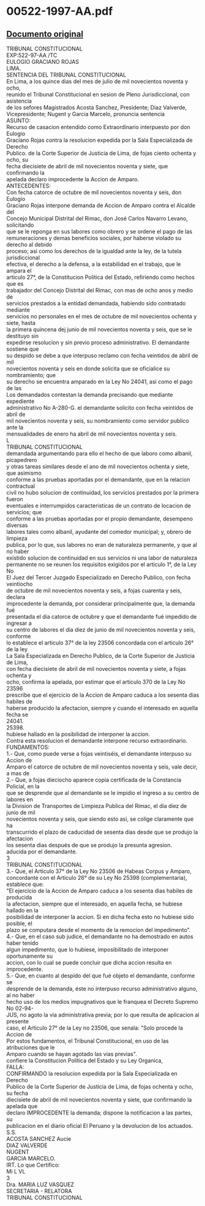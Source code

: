 
00522-1997-AA.pdf
=================
  
[Documento original](https://tc.gob.pe/jurisprudencia/1998/00522-1997-AA.pdf)  
---  
TRIBUNAL CONSTITUCIONAL  
EXP:522-97-AA /TC  
EULOGIO GRACIANO ROJAS  
LIMA.  
SENTENCIA DEL TRIBUNAL CONSTITUCIONAL  
En Lima, a los quince dias del mes de julio de mil novecientos noventa y ocho,  
reunido el Tribunal Constitucional en sesion de Pleno Jurisdiccional, con asistencia  
de los sefores Magistrados Acosta Sanchez, Presidente; Diaz Valverde,  
Vicepresidente; Nugent y Garcia Marcelo, pronuncia sentencia  
ASUNTO:  
Recurso de casacion entendido como Extraordinario interpuesto por don Eulogio  
Graciano Rojas contra la resolucion expedida por la Sala Especializada de Derecho  
Publico. de la Corte Superior de Justicia de Lima, de fojas ciento ochenta y ocho, su  
fecha diecisiete de abril de mil novecientos noventa y siete, que confirmando la  
apelada declaro improcedente la Accion de Amparo.  
ANTECEDENTES:  
Con fecha catorce de octubre de mil novecientos noventa y seis, don Eulogio  
Graciano Rojas interpone demanda de Accion de Amparo contra el Alcalde del  
Concejo Municipal Distrital del Rimac, don José Carlos Navarro Levano, solicitando  
que se le reponga en sus labores como obrero y se ordene el pago de las  
remuneraciones y demas beneficios sociales, por haberse violado su derecho al debido  
proceso; asi como los derechos de la igualdad ante la ley, de la tutela jurisdiccional  
efectiva, el derecho a la defensa, a la estabilidad en el trabajo, que le ampara el  
articulo 27°, de la Constitucion Politica del Estado, refiriendo como hechos que es  
trabajador del Concejo Distrital del Rimac, con mas de ocho anos y medio de  
servicios prestados a la entidad demandada, habiendo sido contratado mediante  
servicios no personales en el mes de octubre de mil novecientos ochenta y siete, hasta  
la primera quincena dej junio de mil novecientos noventa y seis, que se le destituyo sin  
expedirse resolucion y sin previo proceso administrativo. El demandante sostiene que  
su despido se debe a que interpuso reclamo con fecha veintidos de abril de mil  
novecientos noventa y seis en donde solicita que se oficialice su nombramiento; que  
su derecho se encuentra amparado en la Ley No 24041, asi como el pago de las  
Los demandados contestan la demanda precisando que mediante expediente  
administrativo No A-280-G. el demandante solicito con fecha veintidos de abril de  
mil novecientos noventa y seis, su nombramiento como servidor publico ante la  
mensualidades de enero ha abril de mil novecientos noventa y seis.  
L  
TRIBUNAL CONSTITUCIONAL  
demandada argumentando para ello el hecho de que laboro como albanil, picapedrero  
y otras tareas similares desde el ano de mil novecientos ochenta y siete, que asimismo  
conforme a las pruebas aportadas por el demandante, que en la relacion contractual  
civil no hubo solucion de continuidad, los servicios prestados por la primera fueron  
eventuales e interrumpidos caracteristicas de un contrato de locacion de servicios; que  
conforme a las pruebas aportadas por el propio demandante, desempeno diversas  
labores tales como albanil, ayudante del comedor municipal; y, obrero de limpieza  
publica, por lo que, sus labores no eran de naturaleza permanente, y que al no haber  
existido solucion de continuidad en sus servicios ni una labor de naturaleza  
permanente no se reunen los requisitos exigidos por el articulo 1°, de la Ley No  
El Juez del Tercer Juzgado Especializado en Derecho Publico, con fecha veintiocho  
de octubre de mil novecientos noventa y seis, a fojas cuarenta y seis, declara  
improcedente la demanda, por considerar principalmente que, la demanda fué  
presentada el dia catorce de octubre y que el demandante fué impedido de ingresar a  
su centro de labores el dia diez de junio de mil novecientos noventa y seis, conforme  
lo establece el articulo 37° de la ley 23506 concordada con el articulo 26° de la ley  
La Sala Especializada en Derecho Publico, de la Corte Superior de Justicia de Lima,  
con fecha diecisiete de abril de mil novecientos noventa y siete, a fojas ochenta y  
ocho, confirma la apelada, por estimar que el articulo 370 de la Ley No 23596  
prescribe que el ejercicio de la Accion de Amparo caduca a los sesenta dias habiles de  
haberse producido la afectacion, siempre y cuando el interesado en aquella fecha se  
24041.  
25398.  
hubiese hallado en la posibilidad de interponer la accion.  
Contra esta resolucion el demandante interpone recurso extraordinario.  
FUNDAMENTOS:  
1.- Que, como puede verse a fojas veintiséis, el demandante interpuso su Accion de  
Amparo el catorce de octubre de mil novecientos noventa y seis, vale decir, a mas de  
2.- Que, a fojas dieciocho aparece copia certificada de la Constancia Policial, en la  
que se desprende que al demandante se le impidio el ingreso a su centro de labores en  
la Division de Transportes de Limpieza Publica del Rimac, el dia diez de junio de mil  
novecientos noventa y seis, que siendo esto asi, se colige claramente que ha  
transcurrido el plazo de caducidad de sesenta dias desde que se produjo la afectacion  
los sesenta dias después de que se produjo la presunta agresion.  
aducida por el demandante.  
3  
TRIBUNAL CONSTITUCIONAL  
3.- Que, el Articulo 37° de la Ley No 23506 de Habeas Corpus y Amparo,  
concordante con el Articulo 26° de su Ley No 25398 (complementaria), establece que:  
"El ejercicio de la Accion de Amparo caduca a los sesenta dias habiles de producida  
la afectacion, siempre que el interesado, en aquella fecha, se hubiese hallado en la  
posibilidad de interponer la accion. Si en dicha fecha esto no hubiese sido posible, el  
plazo se computara desde el momento de la remocion del impedimento".  
4.- Que, en el caso sub judice, el demandante no ha demostrado en autos haber tenido  
algun impedimento, que lo hubiese, imposibilitado de interponer oportunamente su  
accion, con lo cual se puede concluir que dicha accion resulta en improcedente.  
5.- Que, en cuanto al despido del que fué objeto el demandante, conforme se  
desprende de la demanda, éste no interpuso recurso administrativo alguno, al no haber  
hecho uso de los medios impugnativos que le franquea el Decreto Supremo No 02-94-  
JUS, no agoto la via administrativa previa; por lo que resulta de aplicacion al presente  
caso, el Articulo 27° de la Ley no 23506, que senala: "Solo procede la Accion de  
Por estos fundamentos, el Tribunal Constitucional, en uso de las atribuciones que le  
Amparo cuando se hayan agotado las vias previas".  
confiere la Constitucion Politica del Estado y su Ley Organica,  
FALLA:  
CONFIRMANDO la resolucion expedida por la Sala Especializada en Derecho  
Publico de la Corte Superior de Justicia de Lima, de fojas ochenta y ocho, su fecha  
diecisiete de abril de mil novecientos noventa y siete, que confirmando la apelada que  
declaro IMPROCEDENTE la demanda; dispone la notificacion a las partes, su  
publicacion en el diario oficial El Peruano y la devolucion de los actuados.  
S.S.  
ACOSTA SANCHEZ Aucie  
DIAZ VALVERDE  
NUGENT  
GARCIA MARCELO.  
IRT. Lo que Certifico:  
Mi L VL  
3  
Dra. MARIA LUZ VASQUEZ  
SECRETARIA - RELATORA  
TRIBUNAL CONSTITUCIONAL